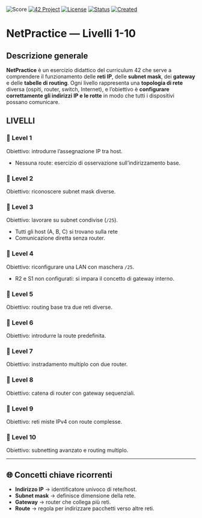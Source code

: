 ![Score](https://img.shields.io/badge/Score-/100-brightgreen?style=for-the-badge)
[![42 Project](https://img.shields.io/badge/42%20Project-libft-blue?style=for-the-badge&logo=42)](https://github.com/vhacman/libft)
[![License](https://img.shields.io/badge/license-42%20Project-informational?style=for-the-badge)]()
[![Status](https://img.shields.io/badge/42%20status-Completed-brightgreen?style=for-the-badge)]()
[![Created](https://img.shields.io/badge/Created-October_2025-blue?style=for-the-badge)]()

# NetPractice — Livelli 1-10

## Descrizione generale

**NetPractice** è un esercizio didattico del curriculum 42 che serve a comprendere il funzionamento delle **reti IP**, delle **subnet mask**, dei **gateway** e delle **tabelle di routing**.
Ogni livello rappresenta una **topologia di rete** diversa (ospiti, router, switch, Internet), e l’obiettivo è **configurare correttamente gli indirizzi IP e le rotte** in modo che tutti i dispositivi possano comunicare.

## LIVELLI

### 🔸 **Level 1**

Obiettivo: introdurre l’assegnazione IP tra host.
* Nessuna route: esercizio di osservazione sull’indirizzamento base.

### 🔸 **Level 2**

Obiettivo: riconoscere subnet mask diverse.

### 🔸 **Level 3**

Obiettivo: lavorare su subnet condivise (`/25`).

* Tutti gli host (A, B, C) si trovano sulla rete
* Comunicazione diretta senza router.

### 🔸 **Level 4**

Obiettivo: riconfigurare una LAN con maschera `/25`.

* R2 e S1 non configurati: si impara il concetto di gateway interno.

### 🔸 **Level 5**

Obiettivo: routing base tra due reti diverse.

### 🔸 **Level 6**

Obiettivo: introdurre la route predefinita.

### 🔸 **Level 7**

Obiettivo: instradamento multiplo con due router.

### 🔸 **Level 8**

Obiettivo: catena di router con gateway sequenziali.

### 🔸 **Level 9**

Obiettivo: reti miste IPv4 con route complesse.

### 🔸 **Level 10**

Obiettivo: subnetting avanzato e routing multiplo.

---

## 🌐 Concetti chiave ricorrenti

* **Indirizzo IP** → identificatore univoco di rete/host.
* **Subnet mask** → definisce dimensione della rete.
* **Gateway** → router che collega più reti.
* **Route** → regola per indirizzare pacchetti verso altre reti.
